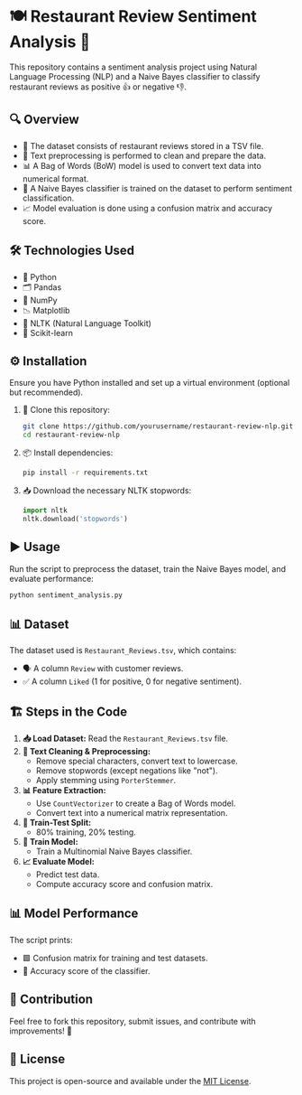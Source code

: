 # 🍽️ Restaurant Review Sentiment Analysis 📝

This repository contains a sentiment analysis project using Natural Language Processing (NLP) and a Naive Bayes classifier to classify restaurant reviews as positive 👍 or negative 👎.

## 🔍 Overview
- 📂 The dataset consists of restaurant reviews stored in a TSV file.
- 🧹 Text preprocessing is performed to clean and prepare the data.
- 📊 A Bag of Words (BoW) model is used to convert text data into numerical format.
- 🤖 A Naive Bayes classifier is trained on the dataset to perform sentiment classification.
- 📈 Model evaluation is done using a confusion matrix and accuracy score.

## 🛠️ Technologies Used
- 🐍 Python
- 🗂️ Pandas
- 🔢 NumPy
- 📉 Matplotlib
- 📝 NLTK (Natural Language Toolkit)
- 🤖 Scikit-learn

## ⚙️ Installation
Ensure you have Python installed and set up a virtual environment (optional but recommended).

1. 🚀 Clone this repository:
   ```bash
   git clone https://github.com/yourusername/restaurant-review-nlp.git
   cd restaurant-review-nlp
   ```
2. 📦 Install dependencies:
   ```bash
   pip install -r requirements.txt
   ```
3. 📥 Download the necessary NLTK stopwords:
   ```python
   import nltk
   nltk.download('stopwords')
   ```

## ▶️ Usage
Run the script to preprocess the dataset, train the Naive Bayes model, and evaluate performance:
```bash
python sentiment_analysis.py
```

## 📊 Dataset
The dataset used is `Restaurant_Reviews.tsv`, which contains:
- 🗣️ A column `Review` with customer reviews.
- ✅ A column `Liked` (1 for positive, 0 for negative sentiment).

## 🏗️ Steps in the Code
1. **📥 Load Dataset:** Read the `Restaurant_Reviews.tsv` file.
2. **🧼 Text Cleaning & Preprocessing:**
   - Remove special characters, convert text to lowercase.
   - Remove stopwords (except negations like "not").
   - Apply stemming using `PorterStemmer`.
3. **📊 Feature Extraction:**
   - Use `CountVectorizer` to create a Bag of Words model.
   - Convert text into a numerical matrix representation.
4. **📑 Train-Test Split:**
   - 80% training, 20% testing.
5. **🤖 Train Model:**
   - Train a Multinomial Naive Bayes classifier.
6. **📈 Evaluate Model:**
   - Predict test data.
   - Compute accuracy score and confusion matrix.

## 📊 Model Performance
The script prints:
- 🟩 Confusion matrix for training and test datasets.
- 🎯 Accuracy score of the classifier.

## 🤝 Contribution
Feel free to fork this repository, submit issues, and contribute with improvements! 🚀

## 📜 License
This project is open-source and available under the [MIT License](LICENSE).

